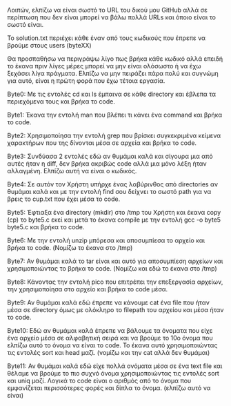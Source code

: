 Λοιπών, ελπίζω να είναι σωστό το URL του δικού μου GitHub αλλά σε περίπτωση που δεν είναι μπορεί να βάλω πολλά URLs και όποιο είναι το σωστό είναι.

Το solution.txt περιέχει κάθε έναν από τους κωδικούς που έπρεπε να βρούμε στους users (byteXX)

Θα προσπαθήσω να περιγράψω λίγο πως βρήκα κάθε κωδικό αλλά επειδή το έκανα πριν λίγες μέρες μπορεί να μην είναι ολόσωστο ή να έχω ξεχάσει λίγα πράγματα. Ελπίζω να μην πειράζει πάρα πολύ και συγνώμη για αυτό, είναι η πρώτη φορά που έχω τέτοια εργασία.

Byte0: Με τις εντολές cd και ls έμπαινα σε κάθε directory και έβλεπα τα περιεχόμενα τους και βρήκα το code.

Byte1: Έκανα την εντολή man που βλέπει τι κάνει ένα command και βρήκα το code.

Byte2: Χρησιμοποίησα την εντολή grep που βρίσκει συγκεκριμένα κείμενα χαρακτήρων που της δίνονται μέσα σε αρχεία και βρήκα το code.

Byte3: Συνδύασα 2 εντολές εδώ αν θυμάμαι καλά και σίγουρα μια από αυτές ήταν η diff, δεν βρήκα ακριβώς code αλλά μια μόνο λέξη ήταν αλλαγμένη. Ελπίζω αυτή να είναι ο κωδικός.

Byte4: Σε αυτόν τον Χρήστη υπήρχε ένας λαβύρινθος από directories αν θυμάμαι καλά και με την εντολή find σου δείχνει το σωστό path για να βρεις το cup.txt που έχει μέσα το code.

Byte5: Έφτιαξα ένα directory (mkdir) στο /tmp του Χρήστη και έκανα copy (cp) το byte5.c εκεί και μετά το έκανα compile με την εντολή gcc -o byte5 byte5.c και βρήκα το code.

Byte6: Με την εντολή unzip μπόρεσα και αποσυμπίεσα το αρχείο και βρήκα το code. (Νομίζω το έκανα στο /tmp)

Byte7: Αν θυμάμαι καλά το tar είναι και αυτό για αποσυμπίεση αρχείων και χρησιμοποιώντας το βρήκα το code. (Νομίζω και εδώ το έκανα στο /tmp)

Byte8: Κάνοντας την εντολή pico που επιτρέπει την επεξεργασία αρχείων, την χρησιμοποίησα στο αρχείο και βρήκα το code μέσα.

Byte9: Αν θυμάμαι καλά εδώ έπρεπε να κάνουμε cat ένα file που ήταν μέσα σε directory όμως με ολόκληρο το filepath του αρχείου και μέσα ήταν το code.

Byte10: Εδώ αν θυμάμαι καλά έπρεπε να βάλουμε τα όνοματα που είχε ένα αρχείο μέσα σε αλφαβητική σειρά και να βρούμε το 10ο όνομα που ελπίζω αυτό το όνομα να είναι το code. Το έκανα αυτό χρησιμοποιώντας τις εντολές sort και head μαζί. (νομίζω και την cat αλλά δεν θυμάμαι)

Byte11: Αν θυμάμαι καλά εδώ είχε πολλά ονόματα μέσα σε ένα text file και θέλαμε να βρούμε το πιο συχνό όνομα χρησιμοποιώντας τις εντολές sort και uniq μαζί. Λογικά το code είναι ο αριθμός από το όνομα που εμφανίζεται περισσότερες φορές και δίπλα το όνομα. (ελπίζω αυτό να είναι)
